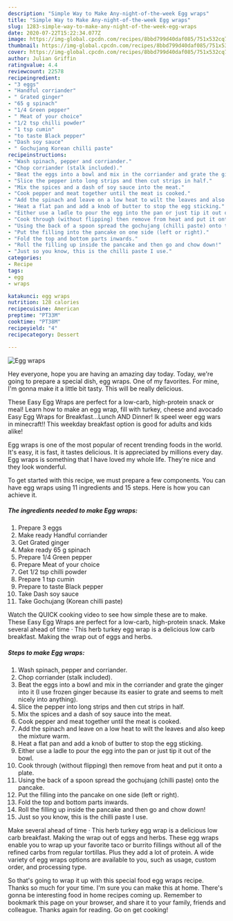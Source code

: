 ```yaml
---
description: "Simple Way to Make Any-night-of-the-week Egg wraps"
title: "Simple Way to Make Any-night-of-the-week Egg wraps"
slug: 1283-simple-way-to-make-any-night-of-the-week-egg-wraps
date: 2020-07-22T15:22:34.077Z
image: https://img-global.cpcdn.com/recipes/8bbd799d40daf085/751x532cq70/egg-wraps-recipe-main-photo.jpg
thumbnail: https://img-global.cpcdn.com/recipes/8bbd799d40daf085/751x532cq70/egg-wraps-recipe-main-photo.jpg
cover: https://img-global.cpcdn.com/recipes/8bbd799d40daf085/751x532cq70/egg-wraps-recipe-main-photo.jpg
author: Julian Griffin
ratingvalue: 4.4
reviewcount: 22578
recipeingredient:
- "3 eggs"
- "Handful corriander"
- " Grated ginger"
- "65 g spinach"
- "1/4 Green pepper"
- " Meat of your choice"
- "1/2 tsp chilli powder"
- "1 tsp cumin"
- "to taste Black pepper"
- "Dash soy sauce"
- " Gochujang Korean chilli paste"
recipeinstructions:
- "Wash spinach, pepper and corriander."
- "Chop corriander (stalk included)."
- "Beat the eggs into a bowl and mix in the corriander and grate the ginger into it (I use frozen ginger because its easier to grate and seems to melt nicely into anything)."
- "Slice the pepper into long strips and then cut strips in half."
- "Mix the spices and a dash of soy sauce into the meat."
- "Cook pepper and meat together until the meat is cooked."
- "Add the spinach and leave on a low heat to wilt the leaves and also keep the mixture warm."
- "Heat a flat pan and add a knob of butter to stop the egg sticking."
- "Either use a ladle to pour the egg into the pan or just tip it out of the bowl."
- "Cook through (without flipping) then remove from heat and put it onto a plate."
- "Using the back of a spoon spread the gochujang (chilli paste) onto the pancake."
- "Put the filling into the pancake on one side (left or right)."
- "Fold the top and bottom parts inwards."
- "Roll the filling up inside the pancake and then go and chow down!"
- "Just so you know, this is the chilli paste I use."
categories:
- Recipe
tags:
- egg
- wraps

katakunci: egg wraps 
nutrition: 128 calories
recipecuisine: American
preptime: "PT33M"
cooktime: "PT38M"
recipeyield: "4"
recipecategory: Dessert

---
```



![Egg wraps](https://img-global.cpcdn.com/recipes/8bbd799d40daf085/751x532cq70/egg-wraps-recipe-main-photo.jpg)

Hey everyone, hope you are having an amazing day today. Today, we're going to prepare a special dish, egg wraps. One of my favorites. For mine, I'm gonna make it a little bit tasty. This will be really delicious.

These Easy Egg Wraps are perfect for a low-carb, high-protein snack or meal! Learn how to make an egg wrap, fill with turkey, cheese and avocado Easy Egg Wraps for Breakfast…Lunch AND Dinner! Ik speel weer egg wars in minecraft!! This weekday breakfast option is good for adults and kids alike!

Egg wraps is one of the most popular of recent trending foods in the world. It's easy, it is fast, it tastes delicious. It is appreciated by millions every day. Egg wraps is something that I have loved my whole life. They're nice and they look wonderful.


To get started with this recipe, we must prepare a few components. You can have egg wraps using 11 ingredients and 15 steps. Here is how you can achieve it.

<!--inarticleads1-->

##### The ingredients needed to make Egg wraps:

1. Prepare 3 eggs
1. Make ready Handful corriander
1. Get  Grated ginger
1. Make ready 65 g spinach
1. Prepare 1/4 Green pepper
1. Prepare  Meat of your choice
1. Get 1/2 tsp chilli powder
1. Prepare 1 tsp cumin
1. Prepare to taste Black pepper
1. Take Dash soy sauce
1. Take  Gochujang (Korean chilli paste)


Watch the QUICK cooking video to see how simple these are to make. These Easy Egg Wraps are perfect for a low-carb, high-protein snack. Make several ahead of time · This herb turkey egg wrap is a delicious low carb breakfast. Making the wrap out of eggs and herbs. 

<!--inarticleads2-->

##### Steps to make Egg wraps:

1. Wash spinach, pepper and corriander.
1. Chop corriander (stalk included).
1. Beat the eggs into a bowl and mix in the corriander and grate the ginger into it (I use frozen ginger because its easier to grate and seems to melt nicely into anything).
1. Slice the pepper into long strips and then cut strips in half.
1. Mix the spices and a dash of soy sauce into the meat.
1. Cook pepper and meat together until the meat is cooked.
1. Add the spinach and leave on a low heat to wilt the leaves and also keep the mixture warm.
1. Heat a flat pan and add a knob of butter to stop the egg sticking.
1. Either use a ladle to pour the egg into the pan or just tip it out of the bowl.
1. Cook through (without flipping) then remove from heat and put it onto a plate.
1. Using the back of a spoon spread the gochujang (chilli paste) onto the pancake.
1. Put the filling into the pancake on one side (left or right).
1. Fold the top and bottom parts inwards.
1. Roll the filling up inside the pancake and then go and chow down!
1. Just so you know, this is the chilli paste I use.


Make several ahead of time · This herb turkey egg wrap is a delicious low carb breakfast. Making the wrap out of eggs and herbs. These egg wraps enable you to wrap up your favorite taco or burrito fillings without all of the refined carbs from regular tortillas. Plus they add a lot of protein. A wide variety of egg wraps options are available to you, such as usage, custom order, and processing type. 

So that's going to wrap it up with this special food egg wraps recipe. Thanks so much for your time. I'm sure you can make this at home. There's gonna be interesting food in home recipes coming up. Remember to bookmark this page on your browser, and share it to your family, friends and colleague. Thanks again for reading. Go on get cooking!
